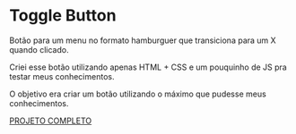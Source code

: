 # Toggle Button

Botão para um menu no formato hamburguer que transiciona para um X quando clicado.

Criei esse botão utilizando apenas HTML + CSS e um pouquinho de JS pra testar meus conhecimentos.

O objetivo era criar um botão utilizando o máximo que pudesse meus conhecimentos.

[PROJETO COMPLETO](https://wellytonsdj.github.io/toggleButton/)